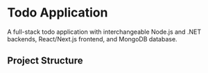 # Todo Application

A full-stack todo application with interchangeable Node.js and .NET backends, React/Next.js frontend, and MongoDB database.

## Project Structure 